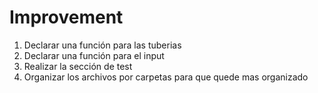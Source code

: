 # Improvement

1. Declarar una función para las tuberias
2. Declarar una función para el input
3. Realizar la sección de test
4. Organizar los archivos por carpetas para que quede mas organizado

